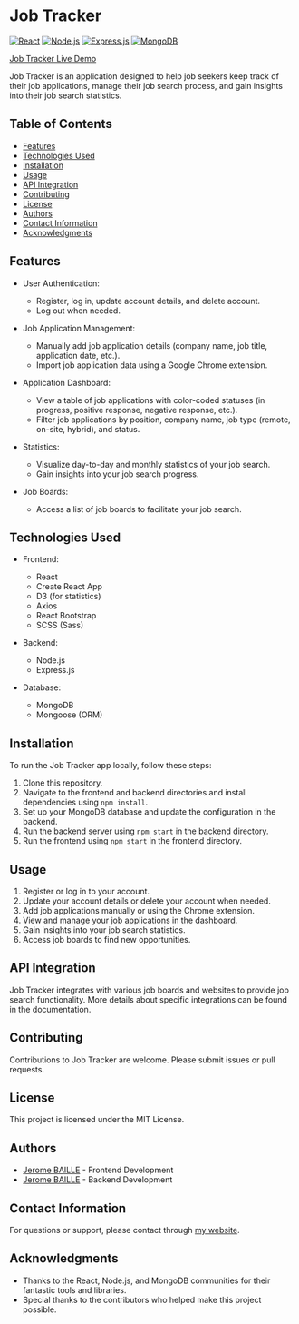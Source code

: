 # Job Tracker

[![React](https://img.shields.io/badge/React-17.0.2-blue)](https://reactjs.org/)
[![Node.js](https://img.shields.io/badge/Node.js-14.17.6-green)](https://nodejs.org/)
[![Express.js](https://img.shields.io/badge/Express.js-4.17.1-lightgrey)](https://expressjs.com/)
[![MongoDB](https://img.shields.io/badge/MongoDB-4.4.8-brightgreen)](https://www.mongodb.com/)

[Job Tracker Live Demo](https://job-tracker.jerome-baille.fr)

Job Tracker is an application designed to help job seekers keep track of their job applications, manage their job search process, and gain insights into their job search statistics.

## Table of Contents

- [Features](#features)
- [Technologies Used](#technologies-used)
- [Installation](#installation)
- [Usage](#usage)
- [API Integration](#api-integration)
- [Contributing](#contributing)
- [License](#license)
- [Authors](#authors)
- [Contact Information](#contact-information)
- [Acknowledgments](#acknowledgments)

## Features

- User Authentication:
  - Register, log in, update account details, and delete account.
  - Log out when needed.

- Job Application Management:
  - Manually add job application details (company name, job title, application date, etc.).
  - Import job application data using a Google Chrome extension.

- Application Dashboard:
  - View a table of job applications with color-coded statuses (in progress, positive response, negative response, etc.).
  - Filter job applications by position, company name, job type (remote, on-site, hybrid), and status.

- Statistics:
  - Visualize day-to-day and monthly statistics of your job search.
  - Gain insights into your job search progress.

- Job Boards:
  - Access a list of job boards to facilitate your job search.

## Technologies Used

- Frontend:
  - React
  - Create React App
  - D3 (for statistics)
  - Axios
  - React Bootstrap
  - SCSS (Sass)

- Backend:
  - Node.js
  - Express.js

- Database:
  - MongoDB
  - Mongoose (ORM)

## Installation

To run the Job Tracker app locally, follow these steps:

1. Clone this repository.
2. Navigate to the frontend and backend directories and install dependencies using `npm install`.
3. Set up your MongoDB database and update the configuration in the backend.
4. Run the backend server using `npm start` in the backend directory.
5. Run the frontend using `npm start` in the frontend directory.

## Usage

1. Register or log in to your account.
2. Update your account details or delete your account when needed.
3. Add job applications manually or using the Chrome extension.
4. View and manage your job applications in the dashboard.
5. Gain insights into your job search statistics.
6. Access job boards to find new opportunities.

## API Integration

Job Tracker integrates with various job boards and websites to provide job search functionality. More details about specific integrations can be found in the documentation.

## Contributing

Contributions to Job Tracker are welcome. Please submit issues or pull requests.

## License

This project is licensed under the MIT License.

## Authors

- [Jerome BAILLE](https://github.com/Jerome-Baille) - Frontend Development
- [Jerome BAILLE](https://github.com/Jerome-Baille) - Backend Development

## Contact Information

For questions or support, please contact through [my website](https://jerome-baille.fr).

## Acknowledgments

- Thanks to the React, Node.js, and MongoDB communities for their fantastic tools and libraries.
- Special thanks to the contributors who helped make this project possible.
